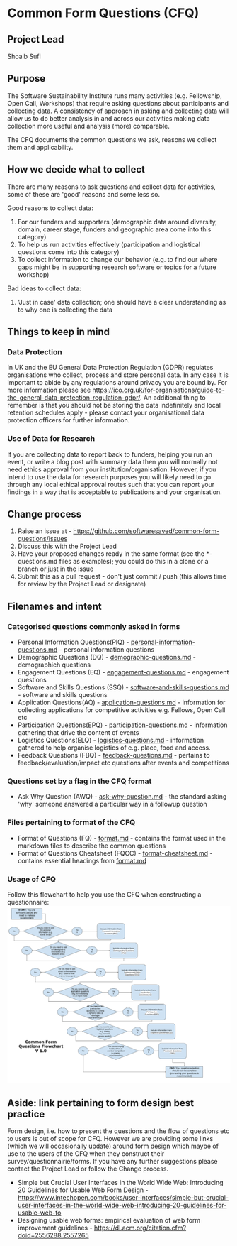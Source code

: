 # Common Form Questions (CFQ)

## Project Lead
Shoaib Sufi

## Purpose 
The Software Sustainability Institute runs many activities (e.g. Fellowship, Open Call, Workshops) that require asking questions about participants and collecting data. A consistency of approach in asking and collecting data will allow us to do better analysis in and across our activities making data collection more useful and analysis (more) comparable.

The CFQ documents the common questions we ask, reasons we collect them and applicability.

## How we decide what to collect

There are many reasons to ask questions and collect data for activities, some of these are 'good' reasons and some less so.

Good reasons to collect data:
1. For our funders and supporters (demographic data around diversity, domain, career stage, funders and geographic area come into this category)
2. To help us run activities effectively (participation and logistical questions come into this category)  
3. To collect information to change our behavior (e.g. to find our where gaps might be in supporting research software or topics for a future workshop)

Bad ideas to collect data:
1. 'Just in case' data collection; one should have a clear understanding as to why one is collecting the data

## Things to keep in mind

### Data Protection

In UK and the EU General Data Protection Regulation (GDPR) regulates organisations who collect, process and store personal data. In any case it is important to abide by any regulations around privacy you are bound by. For more information please see https://ico.org.uk/for-organisations/guide-to-the-general-data-protection-regulation-gdpr/. An additional thing to remember is that you should not be storing the data indefinitely and local retention schedules apply - please contact your organisational data protection officers for further information.

### Use of Data for Research

If you are collecting data to report back to funders, helping you run an event, or write a blog post with summary data then you will normally not need ethics approval from your institution/organisation. However, if you intend to use the data for research purposes you will likely need to go through any local ethical approval routes such that you can report your findings in a way that is acceptable to publications and your organisation.
 

## Change process

1. Raise an issue at - https://github.com/softwaresaved/common-form-questions/issues
2. Discuss this with the Project Lead
3. Have your proposed changes ready in the same format (see the \*-questions.md files as examples); you could do this in a clone or a branch or just in the issue
4. Submit this as a pull request - don't just commit / push (this allows time for review by the Project Lead or designate)

## Filenames and intent

### Categorised questions commonly asked in forms
* Personal Information Questions(PIQ) - [personal-information-questions.md](questions/personal-information-questions.md) - personal information questions
* Demographic Questions (DQ) - [demographic-questions.md](questions/demographic-questions.md) - demographich questions
* Engagement Questions (EQ) - [engagement-questions.md](questions/engagement-questions.md) - engagement questions
* Software and Skills Questions (SSQ) - [software-and-skills-questions.md](questions/software-and-skills-questions.md) - software and skills questions
* Application Questions(AQ) - [application-questions.md](questions/application-questions.md) - information for collecting applications for competitive activities e.g. Fellows, Open Call etc
* Participation Questions(EPQ) - [participation-questions.md](questions/participation-questions.md) -  information gathering that drive the content of events
* Logistics Questions(ELQ) - [logistics-questions.md](questions/logistics-questions.md) - information gathered to help organise logistics of e.g. place, food and access.
* Feedback Questions (FBQ) - [feedback-questions.md](questions/feedback-questions.md) - pertains to feedback/evaluation/impact etc questions after events and competitions

### Questions set by a flag in the CFQ format
* Ask Why Question (AWQ) - [ask-why-question.md](questions/ask-why-question.md) - the standard asking 'why' someone answered a particular way in a followup question  

### Files pertaining to format of the CFQ
* Format of Questions (FQ) - [format.md](docs/format/format.md) - contains the format used in the markdown files to describe the common questions
* Format of Questions Cheatsheet (FQCC) - [format-cheatsheet.md](docs/format/format-cheatsheet.md) - contains essential headings from [format.md](format.md) 

### Usage of CFQ
Follow this flowchart to help you use the CFQ when constructing a questionnaire:
![CFQ FLOWCHART](docs/diagrams/CFQ-Flowchart.svg "CFQ Flowchart")

## Aside: link pertaining to form design best practice
Form design, i.e. how to present the questions and the flow of questions etc to users is out of scope for CFQ. However we are providing some links (which we will occasionally update) around form design which maybe of use to the users of the CFQ when they construct their survey/questionnairie/forms. If you have any further suggestions please contact the Project Lead or follow the Change process.

* Simple but Crucial User Interfaces in the World Wide Web: Introducing 20 Guidelines for Usable Web Form Design - https://www.intechopen.com/books/user-interfaces/simple-but-crucial-user-interfaces-in-the-world-wide-web-introducing-20-guidelines-for-usable-web-fo
* Designing usable web forms: empirical evaluation of web form improvement guidelines - https://dl.acm.org/citation.cfm?doid=2556288.2557265
